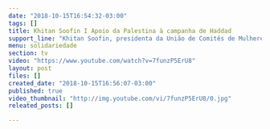 ```yaml
---
date: "2018-10-15T16:54:32-03:00"
tags: []
title: Khitan Soofin I Apoio da Palestina à campanha de Haddad
support_line: "Khitan Soofin, presidenta da União de Comitês de Mulheres Palestinas (UPWC),  envia um recado de apoio a candidatura à presidência de Fernando Haddad e Manuela D’Ávila.\n\n#HaddadPresidente\n#ManuNoJaburu\n#Eleições2018"
menu: solidariedade
section: tv
video: "https://www.youtube.com/watch?v=7funzP5ErU8"
layout: post
files: []
created_date: "2018-10-15T16:56:07-03:00"
published: true
video_thumbnail: "http://img.youtube.com/vi/7funzP5ErU8/0.jpg"
releated_posts: []

---
```

